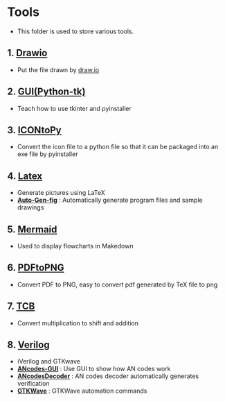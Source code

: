 # Tools
* This folder is used to store various tools.

## 1. **[Drawio](https://github.com/Wilhelmine21/Wilhelmine21/tree/main/Tools/Drawio "Drawio")** 
* Put the file drawn by [draw.io](https://app.diagrams.net/)
		
## 2. **[GUI(Python-tk)](https://github.com/Wilhelmine21/Wilhelmine21/tree/main/Tools/GUI(Python-tk))**
* Teach how to use tkinter and pyinstaller
		
## 3. **[ICONtoPy](https://github.com/Wilhelmine21/Wilhelmine21/tree/main/Tools/ICONtoPy "ICONtoPy")**
* Convert the icon file to a python file so that it can be packaged into an exe file by pyinstaller

## 4. **[Latex](https://github.com/Wilhelmine21/Wilhelmine21/tree/main/Tools/Latex "Latex")** 
* Generate pictures using LaTeX
*   **[Auto-Gen-fig](https://github.com/Wilhelmine21/Wilhelmine21/tree/main/Tools/Latex/Auto-Gen-fig "Auto-Gen-fig")** : Automatically generate program files and sample drawings

## 5. **[Mermaid](https://github.com/Wilhelmine21/Wilhelmine21/tree/main/Tools/Mermaid "Mermaid")**
* Used to display flowcharts in Makedown
		
## 6. **[PDFtoPNG](https://github.com/Wilhelmine21/Wilhelmine21/tree/main/Tools/PDFtoPNG "PDFtoPNG")** 
* Convert PDF to PNG, easy to convert pdf generated by TeX file to png
			
## 7. **[TCB](https://github.com/Wilhelmine21/Wilhelmine21/tree/main/Tools/TCB "TCB")**
* Convert multiplication to shift and addition
		
## 8. **[Verilog](https://github.com/Wilhelmine21/Wilhelmine21/tree/main/Tools/Verilog)**
* iVerilog and GTKwave
*   **[ANcodes-GUI](https://github.com/Wilhelmine21/Wilhelmine21/tree/main/Tools/Verilog/ANcodes-GUI)** : Use GUI to show how AN codes work
*   **[ANcodesDecoder](https://github.com/Wilhelmine21/Wilhelmine21/tree/main/Tools/Verilog/ANcodesDecoder)** : AN codes decoder automatically generates verification
*   **[GTKWave](https://github.com/Wilhelmine21/Wilhelmine21/tree/main/Tools/Verilog/GTKWave)** : GTKWave automation commands